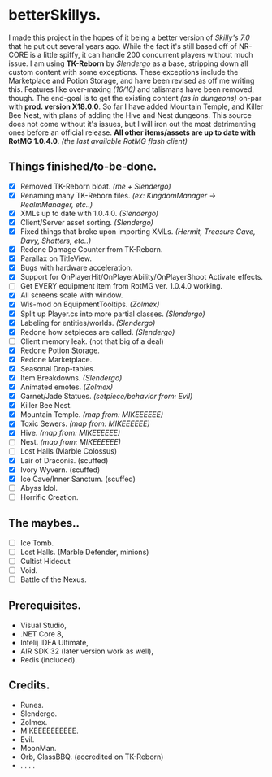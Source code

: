 # betterSkillys.
I made this project in the hopes of it being a better version of *Skilly's 7.0* that he put out several years ago. While the fact it's still based off of NR-CORE is a little spiffy, it can handle 200 concurrent players without much issue. I am using **TK-Reborn** by *Slendergo* as a base, stripping down all custom content with some exceptions. These exceptions include the Marketplace and Potion Storage, and have been revised as off me writing this. Features like over-maxing *(16/16)* and talismans have been removed, though. The end-goal is to get the existing content *(as in dungeons)* on-par with **prod. version X18.0.0**. So far I have added Mountain Temple, and Killer Bee Nest, with plans of adding the Hive and Nest dungeons. This source does not come without it's issues, but I will iron out the most detrimenting ones before an official release. **All other items/assets are up to date with RotMG 1.0.4.0**. *(the last available RotMG flash client)*

## Things finished/to-be-done.
- [x] Removed TK-Reborn bloat. *(me + Slendergo)*
- [x] Renaming many TK-Reborn files. *(ex: KingdomManager -> RealmManager, etc..)*
- [x] XMLs up to date with 1.0.4.0. *(Slendergo)*
- [x] Client/Server asset sorting. *(Slendergo)*
- [x] Fixed things that broke upon importing XMLs. *(Hermit, Treasure Cave, Davy, Shatters, etc..)*
- [x] Redone Damage Counter from TK-Reborn.
- [x] Parallax on TitleView.
- [x] Bugs with hardware acceleration.
- [x] Support for OnPlayerHit/OnPlayerAbility/OnPlayerShoot Activate effects.
- [ ] Get EVERY equipment item from RotMG ver. 1.0.4.0 working.
- [x] All screens scale with window.
- [x] Wis-mod on EquipmentTooltips. *(Zolmex)*
- [x] Split up Player.cs into more partial classes. *(Slendergo)*
- [x] Labeling for entities/worlds. *(Slendergo)*
- [x] Redone how setpieces are called. *(Slendergo)*
- [ ] Client memory leak. (not that big of a deal)
- [x] Redone Potion Storage.
- [x] Redone Marketplace.
- [x] Seasonal Drop-tables.
- [x] Item Breakdowns. *(Slendergo)*
- [x] Animated emotes. *(Zolmex)*
- [x] Garnet/Jade Statues. *(setpiece/behavior from: Evil)*
- [x] Killer Bee Nest. 
- [x] Mountain Temple. *(map from: MIKEEEEEE)*
- [x] Toxic Sewers. *(map from: MIKEEEEEE)*
- [x] Hive. *(map from: MIKEEEEEE)*
- [ ] Nest. *(map from: MIKEEEEEE)*
- [ ] Lost Halls (Marble Colossus)
- [x] Lair of Draconis. (scuffed)
- [x] Ivory Wyvern. (scuffed)
- [x] Ice Cave/Inner Sanctum. (scuffed)
- [ ] Abyss Idol.
- [ ] Horrific Creation.

## The maybes..
- [ ] Ice Tomb.
- [ ] Lost Halls. (Marble Defender, minions)
- [ ] Cultist Hideout
- [ ] Void.
- [ ] Battle of the Nexus.

## Prerequisites.
- Visual Studio,
- .NET Core 8,
- Intelij IDEA Ultimate,
- AIR SDK 32 (later version work as well),
- Redis (included).

## Credits.
- Runes.
- Slendergo.
- Zolmex.
- MIKEEEEEEEEEE.
- Evil.
- MoonMan.
- Orb, GlassBBQ. (accredited on TK-Reborn)
- . . . .
